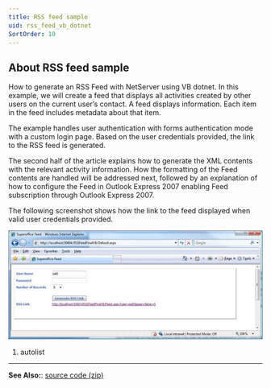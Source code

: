 ```yaml
---
title: RSS feed sample
uid: rss_feed_vb_dotnet
SortOrder: 10
---
```


## About RSS feed sample

How to generate an RSS Feed with NetServer using VB dotnet. In this example, we will create a feed that displays all activities created by other users on the current user’s contact. A feed displays information. Each item in the feed includes metadata about that item.

The example handles user authentication with forms authentication mode with a custom login page. Based on the user credentials provided, the link to the RSS feed is generated.

The second half of the article explains how to generate the XML contents with the relevant activity information. How the formatting of the Feed contents are handled will be addressed next, followed by an explanation of how  to configure the Feed in Outlook Express 2007 enabling Feed subscription through Outlook Express 2007.

The following screenshot shows how the link to the feed displayed when valid user credentials provided.

![ShowImage](..\RSSFeedInVB_files\image001.jpg)

1. autolist

---

**See Also:**: [source code (zip)](https://community.superoffice.com/globalassets/global/devnetfiles/codeexamples/rssfeedfinalvb.zip)
